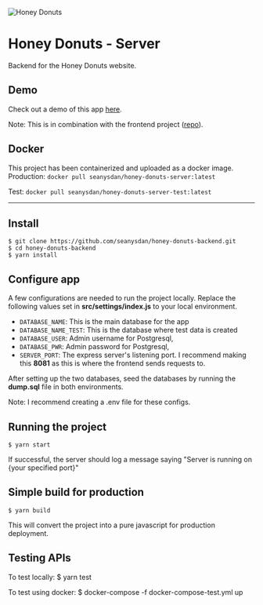 ![Honey Donuts](https://cdn.shopify.com/s/files/1/0040/6146/2626/files/OF_DONUT_LOGO_300x.png?v=1551744283)

# Honey Donuts - Server

Backend for the Honey Donuts website.

## Demo

Check out a demo of this app [here](http://abortive-lunchroom.surge.sh/).

Note: This is in combination with the frontend project ([repo](https://github.com/seanysdan/honey-donuts-frontend)).

## Docker

This project has been containerized and uploaded as a docker image.
Production: 
`docker pull seanysdan/honey-donuts-server:latest`

Test:
`docker pull seanysdan/honey-donuts-server-test:latest`

---

## Install

    $ git clone https://github.com/seanysdan/honey-donuts-backend.git
    $ cd honey-donuts-backend
    $ yarn install

## Configure app

A few configurations are needed to run the project locally.
Replace the following values set in **src/settings/index.js** to your local environment.

- `DATABASE_NAME`: This is the main database for the app
- `DATABASE_NAME_TEST`: This is the database where test data is created
- `DATABASE_USER`: Admin username for Postgresql,
- `DATABASE_PWR`: Admin password for Postgresql,
- `SERVER_PORT`: The express server's listening port. I recommend making this **8081** as this is where the frontend sends requests to.

After setting up the two databases, seed the databases by running the **dump.sql** file in both environments.

Note: I recommend creating a .env file for these configs.

## Running the project

    $ yarn start

If successful, the server should log a message saying "Server is running on {your specified port}"

## Simple build for production

    $ yarn build

This will convert the project into a pure javascript for production deployment.

## Testing APIs

To test locally: 
    $ yarn test

To test using docker: 
    $ docker-compose -f docker-compose-test.yml up 